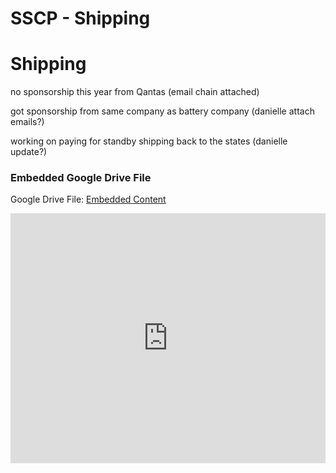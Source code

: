 # SSCP - Shipping

# Shipping

no sponsorship this year from Qantas (email chain attached)

got sponsorship from same company as battery company (danielle attach emails?)

working on paying for standby shipping back to the states (danielle update?)

[](https://drive.google.com/folderview?id=1eKYht7ViS1n5SvNecWtGv8zwz1xlBR-J)

### Embedded Google Drive File

Google Drive File: [Embedded Content](https://drive.google.com/embeddedfolderview?id=1eKYht7ViS1n5SvNecWtGv8zwz1xlBR-J#list)

<iframe width="100%" height="400" src="https://drive.google.com/embeddedfolderview?id=1eKYht7ViS1n5SvNecWtGv8zwz1xlBR-J#list" frameborder="0"></iframe>

